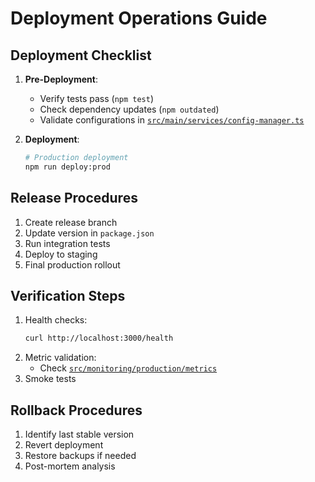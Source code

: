 # Deployment Operations Guide

## Deployment Checklist
1. **Pre-Deployment**:
   - Verify tests pass (`npm test`)
   - Check dependency updates (`npm outdated`)
   - Validate configurations in [`src/main/services/config-manager.ts`](src/main/services/config-manager.ts)

2. **Deployment**:
   ```bash
   # Production deployment
   npm run deploy:prod
   ```

## Release Procedures
1. Create release branch
2. Update version in `package.json`
3. Run integration tests
4. Deploy to staging
5. Final production rollout

## Verification Steps
1. Health checks:
   ```bash
   curl http://localhost:3000/health
   ```
2. Metric validation:
   - Check [`src/monitoring/production/metrics`](src/monitoring/production/metrics)
3. Smoke tests

## Rollback Procedures
1. Identify last stable version
2. Revert deployment
3. Restore backups if needed
4. Post-mortem analysis